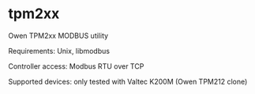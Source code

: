 # tpm2xx
Owen TPM2xx MODBUS utility

Requirements: Unix, libmodbus

Controller access: Modbus RTU over TCP

Supported devices: only tested with Valtec K200M (Owen TPM212 clone)
